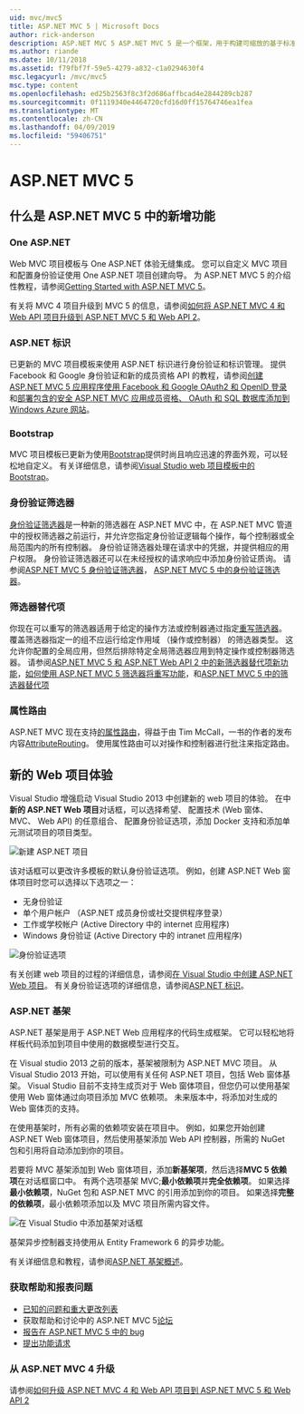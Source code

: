```yaml
---
uid: mvc/mvc5
title: ASP.NET MVC 5 | Microsoft Docs
author: rick-anderson
description: ASP.NET MVC 5 ASP.NET MVC 5 是一个框架，用于构建可缩放的基于标准的 web 应用程序使用成熟设计模式以及强大的 AS....
ms.author: riande
ms.date: 10/11/2018
ms.assetid: f79fbf7f-59e5-4279-a832-c1a0294630f4
msc.legacyurl: /mvc/mvc5
msc.type: content
ms.openlocfilehash: ed25b2563f8c3f2d686affbcad4e2844289cb287
ms.sourcegitcommit: 0f1119340e4464720cfd16d0ff15764746ea1fea
ms.translationtype: MT
ms.contentlocale: zh-CN
ms.lasthandoff: 04/09/2019
ms.locfileid: "59406751"
---
```

# <a name="aspnet-mvc-5"></a>ASP.NET MVC 5

## <a name="whats-new-in-aspnet-mvc-5"></a>什么是 ASP.NET MVC 5 中的新增功能

### <a name="one-aspnet"></a>One ASP.NET

Web MVC 项目模板与 One ASP.NET 体验无缝集成。 您可以自定义 MVC 项目和配置身份验证使用 One ASP.NET 项目创建向导。 为 ASP.NET MVC 5 的介绍性教程，请参阅[Getting Started with ASP.NET MVC 5](overview/getting-started/introduction/getting-started.md)。

有关将 MVC 4 项目升级到 MVC 5 的信息，请参阅[如何将 ASP.NET MVC 4 和 Web API 项目升级到 ASP.NET MVC 5 和 Web API 2](overview/releases/how-to-upgrade-an-aspnet-mvc-4-and-web-api-project-to-aspnet-mvc-5-and-web-api-2.md)。

### <a name="aspnet-identity"></a>ASP.NET 标识

已更新的 MVC 项目模板来使用 ASP.NET 标识进行身份验证和标识管理。 提供 Facebook 和 Google 身份验证和新的成员资格 API 的教程，请参阅[创建 ASP.NET MVC 5 应用程序使用 Facebook 和 Google OAuth2 和 OpenID 登录](overview/security/create-an-aspnet-mvc-5-app-with-facebook-and-google-oauth2-and-openid-sign-on.md)和[部署包含的安全 ASP.NET MVC 应用成员资格、 OAuth 和 SQL 数据库添加到 Windows Azure 网站](https://docs.microsoft.com/aspnet/core/security/authorization/secure-data)。

### <a name="bootstrap"></a>Bootstrap

MVC 项目模板已更新为使用[Bootstrap](http://getbootstrap.com/)提供时尚且响应迅速的界面外观，可以轻松地自定义。 有关详细信息，请参阅[Visual Studio web 项目模板中的 Bootstrap](../visual-studio/overview/2013/creating-web-projects-in-visual-studio.md#bootstrap)。

### <a name="authentication-filters"></a>身份验证筛选器

[身份验证筛选器](http://www.dotnetcurry.com/showarticle.aspx?ID=957)是一种新的筛选器在 ASP.NET MVC 中，在 ASP.NET MVC 管道中的授权筛选器之前运行，并允许您指定身份验证逻辑每个操作，每个控制器或全局范围内的所有控制器。 身份验证筛选器处理在请求中的凭据，并提供相应的用户权限。 身份验证筛选器还可以在未经授权的请求响应中添加身份验证质询。 请参阅[ASP.NET MVC 5 身份验证筛选器](http://www.dotnetcurry.com/showarticle.aspx?ID=957)， [ASP.NET MVC 5 中的身份验证筛选器](http://theshravan.net/blog/authentication-filters-in-asp-net-mvc-5/)。

### <a name="filter-overrides"></a>筛选器替代项

你现在可以重写的筛选器适用于给定的操作方法或控制器通过指定[重写筛选器](http://www.davidhayden.me/blog/filter-overrides-in-asp-net-mvc-5)。 覆盖筛选器指定一的组不应运行给定作用域 （操作或控制器） 的筛选器类型。 这允许你配置的全局应用，但然后排除特定全局筛选器应用到特定操作或控制器筛选器。 请参阅[ASP.NET MVC 5 和 ASP.NET Web API 2 中的新筛选器替代项新功能](https://weblogs.asp.net/imranbaloch/archive/2013/09/25/new-filter-overrides-in-asp-net-mvc-5-and-asp-net-web-api-2.aspx)，[如何使用 ASP.NET MVC 5 筛选器将重写功能](http://hackwebwith.net/how-to-use-the-asp-net-mvc-5-filter-overrides-feature/)，和[ASP.NET MVC 5 中的筛选器替代项](http://www.davidhayden.me/blog/filter-overrides-in-asp-net-mvc-5)

### <a name="attribute-routing"></a>属性路由

ASP.NET MVC 现在支持[的属性路由](https://blogs.msdn.com/b/webdev/archive/2013/10/17/attribute-routing-in-asp-net-mvc-5.aspx)，得益于由 Tim McCall，一书的作者的发布内容[AttributeRouting](https://github.com/mccalltd/AttributeRouting)。 使用属性路由可以对操作和控制器进行批注来指定路由。

## <a name="new-web-project-experience"></a>新的 Web 项目体验

Visual Studio 增强启动 Visual Studio 2013 中创建新的 web 项目的体验。 在中**新的 ASP.NET Web 项目**对话框，可以选择希望、 配置技术 (Web 窗体、 MVC、 Web API) 的任意组合、 配置身份验证选项，添加 Docker 支持和添加单元测试项目的项目类型。

![新建 ASP.NET 项目](mvc5/_static/new-aspnet-web-app-dialog.png)

该对话框可以更改许多模板的默认身份验证选项。 例如，创建 ASP.NET Web 窗体项目时您可以选择以下选项之一：

- 无身份验证
- 单个用户帐户 （ASP.NET 成员身份或社交提供程序登录）
- 工作或学校帐户 (Active Directory 中的 internet 应用程序)
- Windows 身份验证 (Active Directory 中的 intranet 应用程序)

![身份验证选项](mvc5/_static/change-authentication-dialog.png)

有关创建 web 项目的过程的详细信息，请参阅[在 Visual Studio 中创建 ASP.NET Web 项目](../visual-studio/overview/2013/creating-web-projects-in-visual-studio.md)。 有关身份验证选项的详细信息，请参阅[ASP.NET 标识](../identity/overview/index.md)。

<a id="scaffold"></a>
### <a name="aspnet-scaffolding"></a>ASP.NET 基架

ASP.NET 基架是用于 ASP.NET Web 应用程序的代码生成框架。 它可以轻松地将样板代码添加到项目中使用的数据模型进行交互。

在 Visual studio 2013 之前的版本，基架被限制为 ASP.NET MVC 项目。 从 Visual Studio 2013 开始，可以使用有关任何 ASP.NET 项目，包括 Web 窗体基架。 Visual Studio 目前不支持生成页对于 Web 窗体项目，但您仍可以使用基架使用 Web 窗体通过向项目添加 MVC 依赖项。 未来版本中，将添加对生成的 Web 窗体页的支持。

在使用基架时，所有必需的依赖项安装在项目中。 例如，如果您开始创建 ASP.NET Web 窗体项目，然后使用基架添加 Web API 控制器，所需的 NuGet 包和引用将自动添加到你的项目。

若要将 MVC 基架添加到 Web 窗体项目，添加**新基架项**，然后选择**MVC 5 依赖项**在对话框窗口中。 有两个选项基架 MVC;**最小依赖项**并**完全依赖项**。 如果选择**最小依赖项**，NuGet 包和 ASP.NET MVC 的引用添加到你的项目。 如果选择**完整的依赖项**，最小依赖项添加以及 MVC 项目所需内容文件。

![在 Visual Studio 中添加基架对话框](overview/getting-started/getting-started-with-ef-using-mvc/creating-an-entity-framework-data-model-for-an-asp-net-mvc-application/_static/add-scaffold.png)

基架异步控制器支持使用从 Entity Framework 6 的异步功能。

有关详细信息和教程，请参阅[ASP.NET 基架概述](../visual-studio/overview/2013/aspnet-scaffolding-overview.md)。

### <a name="get-help-and-report-issues"></a>获取帮助和报表问题

- [已知的问题和重大更改列表](../visual-studio/overview/2013/release-notes.md#knownissues)
- 获取帮助和讨论中的 ASP.NET MVC 5[论坛](https://forums.asp.net/1146.aspx)
- [报告在 ASP.NET MVC 5 中的 bug](https://github.com/aspnet/AspNetWebStack/issues)
- [提出功能请求](http://aspnet.uservoice.com/forums/41201-asp-net-mvc)

### <a name="upgrade-from-aspnet-mvc-4"></a>从 ASP.NET MVC 4 升级

请参阅[如何升级 ASP.NET MVC 4 和 Web API 项目到 ASP.NET MVC 5 和 Web API 2](overview/releases/how-to-upgrade-an-aspnet-mvc-4-and-web-api-project-to-aspnet-mvc-5-and-web-api-2.md)
